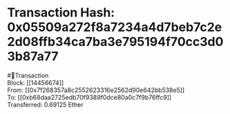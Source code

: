 
Transaction Hash: 0x05509a272f8a7234a4d7beb7c2e2d08ffb34ca7ba3e795194f70cc3d03b87a77
====================================================================================
  
#💸Transaction  
Block: [[14456674]]  
From: [[0x7f268357a8c2552623316e2562d90e642bb538e5]]  
To: [[0xb68daa2725edb70f9389f0dce80a0c7f9b76ffc9]]  
Transferred: 0.69125 Ether